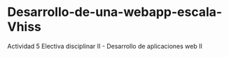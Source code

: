 # Desarrollo-de-una-webapp-escala-Vhiss
Actividad 5 Electiva disciplinar II - Desarrollo de aplicaciones web II 

